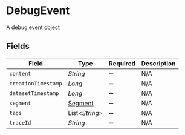# DebugEvent

A debug event object


## Fields

| Field                                     | Type                                      | Required                                  | Description                               |
| ----------------------------------------- | ----------------------------------------- | ----------------------------------------- | ----------------------------------------- |
| `content`                                 | *String*                                  | :heavy_minus_sign:                        | N/A                                       |
| `creationTimestamp`                       | *Long*                                    | :heavy_minus_sign:                        | N/A                                       |
| `datasetTimestamp`                        | *Long*                                    | :heavy_minus_sign:                        | N/A                                       |
| `segment`                                 | [Segment](../../models/shared/Segment.md) | :heavy_minus_sign:                        | N/A                                       |
| `tags`                                    | List<*String*>                            | :heavy_minus_sign:                        | N/A                                       |
| `traceId`                                 | *String*                                  | :heavy_minus_sign:                        | N/A                                       |